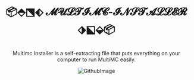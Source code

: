 # <p align="center">📦⬘⬔⬖ 𝓜𝓤𝓛𝓣𝓘𝓜𝓒-𝓘𝓝𝓢𝓣𝓐𝓛𝓛𝓔𝓡 ⬗⬕⬙📦
<p align="center">Multimc Installer is a self-extracting file that puts everything on your computer to run MultiMC easily.
<p align="center"><img alt="GithubImage" src="https://i.imgur.com/MqAneTz.png"> 
